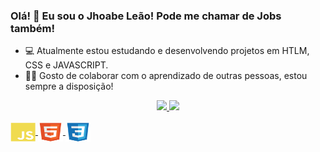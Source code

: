 ### Olá! 👋 Eu sou o Jhoabe Leão! Pode me chamar de Jobs também!


- 💻 Atualmente estou estudando e desenvolvendo projetos em HTLM, CSS e JAVASCRIPT.
- 🤝🏻 Gosto de colaborar com o aprendizado de outras pessoas, estou sempre a disposição!

<div align="center">
  <a href="https://github.com/JhoabeLeao">
  <img height="160em" src="https://github-readme-stats.vercel.app/api?username=JhoabeLeao&show_icons=true&theme=dark&include_all_commits=true&count_private=false"/>
  <img height="160em" src="https://github-readme-stats.vercel.app/api/top-langs/?username=JhoabeLeao&layout=compact&langs_count=7&theme=dark"/>
</div>
 <div style="display: inline_block"><br>
  <img align="center" alt="Rafa-Js" height="30" width="40" src="https://raw.githubusercontent.com/devicons/devicon/master/icons/javascript/javascript-plain.svg">
  <img align="center" alt="Rafa-HTML" height="30" width="40" src="https://raw.githubusercontent.com/devicons/devicon/master/icons/html5/html5-original.svg">
  <img align="center" alt="Rafa-CSS" height="30" width="40" src="https://raw.githubusercontent.com/devicons/devicon/master/icons/css3/css3-original.svg">  
</div>


